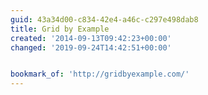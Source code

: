 ```yaml
---
guid: 43a34d00-c834-42e4-a46c-c297e498dab8
title: Grid by Example
created: '2014-09-13T09:42:23+00:00'
changed: '2019-09-24T14:42:51+00:00'


bookmark_of: 'http://gridbyexample.com/'
---
```




